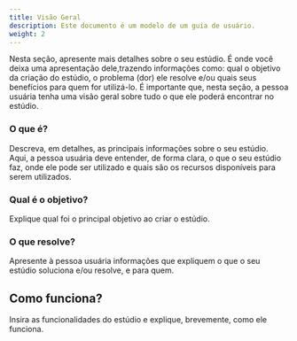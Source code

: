 ```yaml
---
title: Visão Geral
description: Este documento é um modelo de um guia de usuário.
weight: 2
---
```



Nesta seção, apresente mais detalhes sobre o seu estúdio. É onde você deixa uma apresentação dele,trazendo informações como: qual o objetivo da criação do estúdio, o problema (dor) ele resolve e/ou quais seus benefícios para quem for utilizá-lo. É importante que, nesta seção, a pessoa usuária tenha uma visão geral sobre tudo o que ele poderá encontrar no estúdio. 

### **O que é?**
Descreva, em detalhes, as principais informações sobre o seu estúdio. Aqui, a pessoa usuária deve entender, de forma clara, o que o seu estúdio faz, onde ele pode ser utilizado e quais são os recursos disponíveis para serem utilizados.

### **Qual é o objetivo?**
Explique qual foi o principal objetivo ao criar o estúdio.

### **O que resolve?**
Apresente à pessoa usuária informações que expliquem o que o seu estúdio soluciona e/ou resolve, e para quem.

## **Como funciona?**
Insira as funcionalidades do estúdio e explique, brevemente, como ele funciona.
